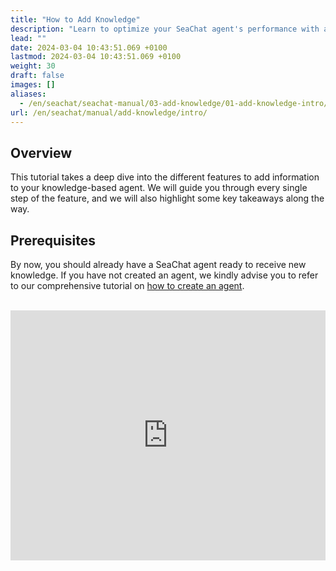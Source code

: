 ```yaml
---
title: "How to Add Knowledge"
description: "Learn to optimize your SeaChat agent's performance with advanced features by adding knowledge seamlessly."
lead: ""
date: 2024-03-04 10:43:51.069 +0100
lastmod: 2024-03-04 10:43:51.069 +0100
weight: 30
draft: false
images: []
aliases:
  - /en/seachat/seachat-manual/03-add-knowledge/01-add-knowledge-intro/
url: /en/seachat/manual/add-knowledge/intro/
---
```

## Overview
This tutorial takes a deep dive into the different features to add information to your knowledge-based agent. We will guide you through every single step of the feature, and we will also highlight some key takeaways along the way.

## Prerequisites
By now, you should already have a SeaChat agent ready to receive new knowledge. If you have not created an agent, we kindly advise you to refer to our comprehensive tutorial on [how to create an agent](https://wiki.seasalt.ai/en/seachat/manual/create-new-agent/).

<br/>

[//]: # (<iframe width="100%" height="400" src="https://www.youtube.com/embed/?listType=playlist&list=PL8K7_LTqly44LeOocjDOpXH0svonxa0T0&index=4" title="YouTube video player" frameborder="0" allow="accelerometer; autoplay; clipboard-write; encrypted-media; gyroscope; picture-in-picture" allowfullscreen style="border-radius: 30px;"></iframe>)
<iframe width="100%" height="400" src="https://www.youtube.com/embed/5gKBId9hjC4?si=J2ImzR3eBmuSYPed" title="YouTube video player" frameborder="0" allow="accelerometer; autoplay; clipboard-write; encrypted-media; gyroscope; picture-in-picture; web-share" allowfullscreen></iframe>
